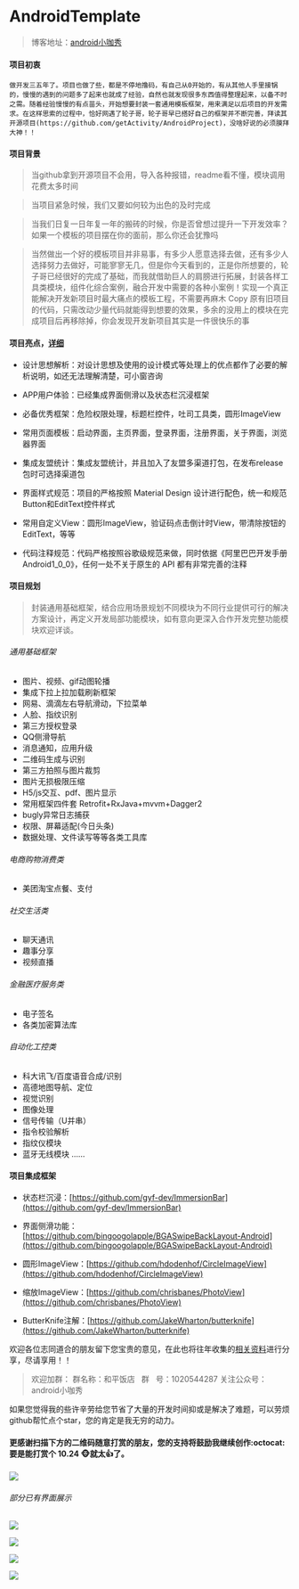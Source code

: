 ﻿# AndroidTemplate


> 博客地址：[android小咖秀](https://blog.csdn.net/P876643136)

#### 项目初衷

    做开发三五年了。项目也做了些，都是不停地撸码，有自己从0开始的，有从其他人手里接锅的，慢慢的遇到的问题多了起来也就成了经验，自然也就发现很多东西值得整理起来，以备不时之需。随着经验慢慢的有点苗头，开始想要封装一套通用模板框架，用来满足以后项目的开发需求。在这样思索的过程中，恰好网遇了轮子哥，轮子哥早已搭好自己的框架并不断完善，拜读其开源项目(https://github.com/getActivity/AndroidProject)，没啥好说的必须膜拜大神！！

#### 项目背景

> 当github拿到开源项目不会用，导入各种报错，readme看不懂，模块调用花费太多时间

> 当项目紧急时候，我们又要如何较为出色的及时完成

> 当我们日复一日年复一年的搬砖的时候，你是否曾想过提升一下开发效率？如果一个模板的项目摆在你的面前，那么你还会犹豫吗

> 当然做出一个好的模板项目并非易事，有多少人愿意选择去做，还有多少人选择努力去做好，可能寥寥无几，但是你今天看到的，正是你所想要的，轮子哥已经很好的完成了基础，而我就借助巨人的肩膀进行拓展，封装各样工具类模块，组件化综合案例，融合开发中需要的各种小案例！实现一个真正能解决开发新项目时最大痛点的模板工程，不需要再麻木 Copy 原有旧项目的代码，只需改动少量代码就能得到想要的效果，多余的没用上的模块在完成项目后再移除掉，你会发现开发新项目其实是一件很快乐的事

#### 项目亮点，[详细](./AndroidTemplate/ProjectDetails.md)

* 设计思想解析：对设计思想及使用的设计模式等处理上的优点都作了必要的解析说明，如还无法理解清楚，可小窗咨询

* APP用户体验：已经集成界面侧滑以及状态栏沉浸框架

* 必备优秀框架：危险权限处理，标题栏控件，吐司工具类，圆形ImageView

* 常用页面模板：启动界面，主页界面，登录界面，注册界面，关于界面，浏览器界面

* 集成友盟统计：集成友盟统计，并且加入了友盟多渠道打包，在发布release包时可选择渠道包

* 界面样式规范：项目的严格按照 Material Design 设计进行配色，统一和规范Button和EditText控件样式

* 常用自定义View：圆形ImageView，验证码点击倒计时View，带清除按钮的EditText，等等

* 代码注释规范：代码严格按照谷歌级规范来做，同时依据《阿里巴巴开发手册Android1_0_0》，任何一处不关于原生的 API 都有非常完善的注释

#### 项目规划
>封装通用基础框架，结合应用场景规划不同模块为不同行业提供可行的解决方案设计，再定义开发局部功能模块，如有意向更深入合作开发完整功能模块欢迎详谈。

###### 通用基础框架
* 图片、视频、gif动图轮播
* 集成下拉上拉加载刷新框架
* 网易、滴滴左右导航滑动，下拉菜单
* 人脸、指纹识别
* 第三方授权登录
* QQ侧滑导航
* 消息通知，应用升级
* 二维码生成与识别
* 第三方拍照与图片裁剪
* 图片无损极限压缩
* H5/js交互、pdf、图片显示
* 常用框架四件套 Retrofit+RxJava+mvvm+Dagger2
* bugly异常日志捕获
* 权限、屏幕适配(今日头条)
* 数据处理、文件读写等等各类工具库

###### 电商购物消费类
* 美团淘宝点餐、支付

###### 社交生活类
* 聊天通讯
* 趣事分享
* 视频直播

###### 金融医疗服务类
* 电子签名
* 各类加密算法库

###### 自动化工控类
* 科大讯飞/百度语音合成/识别
* 高德地图导航、定位
* 视觉识别
* 图像处理
* 信号传输（U并串）
* 指令校验解析
* 指纹仪模块
* 蓝牙无线模块
……

#### 项目集成框架

* 状态栏沉浸：[https://github.com/gyf-dev/ImmersionBar](https://github.com/gyf-dev/ImmersionBar)

* 界面侧滑功能：[https://github.com/bingoogolapple/BGASwipeBackLayout-Android](https://github.com/bingoogolapple/BGASwipeBackLayout-Android)

* 圆形ImageView：[https://github.com/hdodenhof/CircleImageView](https://github.com/hdodenhof/CircleImageView)

* 缩放ImageView：[https://github.com/chrisbanes/PhotoView](https://github.com/chrisbanes/PhotoView)

* ButterKnife注解：[https://github.com/JakeWharton/butterknife](https://github.com/JakeWharton/butterknife)


欢迎各位志同道合的朋友留下您宝贵的意见，在此也将往年收集的[相关资料](https://github.com/peihp/BookWorm)进行分享，尽请享用！！

>欢迎加群：  群名称：和平饭店   群   号：1020544287
>关注公众号： android小咖秀

如果您觉得我的些许辛劳给您节省了大量的开发时间抑或是解决了难题，可以劳烦github帮忙点个star，您的肯定是我无穷的动力。

#### 更感谢扫描下方的二维码随意打赏的朋友，您的支持将鼓励我继续创作:octocat: 要是能打赏个 10.24 :monkey_face:就太:thumbsup:了。

![](./AndroidTemplateProject/picture/paymentCode.png)


###### 部分已有界面展示

![](./AndroidTemplateProject/picture/1.png)

![](./AndroidTemplateProject/picture/2.png)

![](./AndroidTemplateProject/picture/3.png)

![](./AndroidTemplateProject/picture/4.png)
